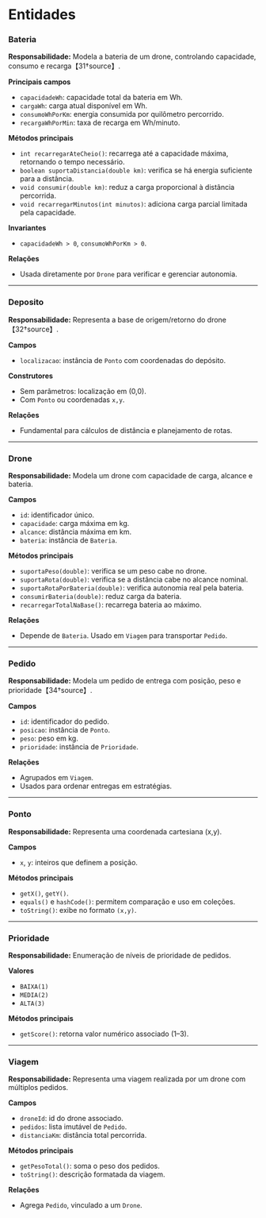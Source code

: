 # Entidades

### Bateria
**Responsabilidade:** Modela a bateria de um drone, controlando capacidade, consumo e recarga【31†source】.

**Principais campos**
- `capacidadeWh`: capacidade total da bateria em Wh.
- `cargaWh`: carga atual disponível em Wh.
- `consumoWhPorKm`: energia consumida por quilômetro percorrido.
- `recargaWhPorMin`: taxa de recarga em Wh/minuto.


**Métodos principais**
- `int recarregarAteCheio()`: recarrega até a capacidade máxima, retornando o tempo necessário.
- `boolean suportaDistancia(double km)`: verifica se há energia suficiente para a distância.
- `void consumir(double km)`: reduz a carga proporcional à distância percorrida.
- `void recarregarMinutos(int minutos)`: adiciona carga parcial limitada pela capacidade.

**Invariantes**
- `capacidadeWh > 0`, `consumoWhPorKm > 0`.

**Relações**
- Usada diretamente por `Drone` para verificar e gerenciar autonomia.

---

### Deposito
**Responsabilidade:** Representa a base de origem/retorno do drone【32†source】.

**Campos**
- `localizacao`: instância de `Ponto` com coordenadas do depósito.

**Construtores**
- Sem parâmetros: localização em (0,0).
- Com `Ponto` ou coordenadas `x,y`.

**Relações**
- Fundamental para cálculos de distância e planejamento de rotas.

---

### Drone
**Responsabilidade:** Modela um drone com capacidade de carga, alcance e bateria.

**Campos**
- `id`: identificador único.
- `capacidade`: carga máxima em kg.
- `alcance`: distância máxima em km.
- `bateria`: instância de `Bateria`.

**Métodos principais**
- `suportaPeso(double)`: verifica se um peso cabe no drone.
- `suportaRota(double)`: verifica se a distância cabe no alcance nominal.
- `suportaRotaPorBateria(double)`: verifica autonomia real pela bateria.
- `consumirBateria(double)`: reduz carga da bateria.
- `recarregarTotalNaBase()`: recarrega bateria ao máximo.

**Relações**
- Depende de `Bateria`. Usado em `Viagem` para transportar `Pedido`.

---

### Pedido
**Responsabilidade:** Modela um pedido de entrega com posição, peso e prioridade【34†source】.

**Campos**
- `id`: identificador do pedido.
- `posicao`: instância de `Ponto`.
- `peso`: peso em kg.
- `prioridade`: instância de `Prioridade`.

**Relações**
- Agrupados em `Viagem`.
- Usados para ordenar entregas em estratégias.

---


### Ponto
**Responsabilidade:** Representa uma coordenada cartesiana (x,y).

**Campos**
- `x`, `y`: inteiros que definem a posição.

**Métodos principais**
- `getX()`, `getY()`.
- `equals()` e `hashCode()`: permitem comparação e uso em coleções.
- `toString()`: exibe no formato `(x,y)`.

---

### Prioridade
**Responsabilidade:** Enumeração de níveis de prioridade de pedidos.

**Valores**
- `BAIXA(1)`
- `MEDIA(2)`
- `ALTA(3)`

**Métodos principais**
- `getScore()`: retorna valor numérico associado (1–3).

---

### Viagem
**Responsabilidade:** Representa uma viagem realizada por um drone com múltiplos pedidos.

**Campos**
- `droneId`: id do drone associado.
- `pedidos`: lista imutável de `Pedido`.
- `distanciaKm`: distância total percorrida.

**Métodos principais**
- `getPesoTotal()`: soma o peso dos pedidos.
- `toString()`: descrição formatada da viagem.

**Relações**
- Agrega `Pedido`, vinculado a um `Drone`.
